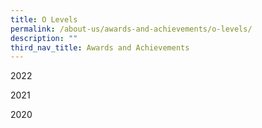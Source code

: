 ```yaml
---
title: O Levels
permalink: /about-us/awards-and-achievements/o-levels/
description: ""
third_nav_title: Awards and Achievements
---
```

2022

2021

2020

